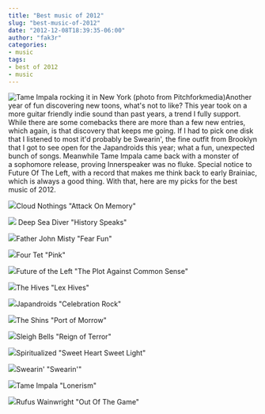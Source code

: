 ```yaml
---
title: "Best music of 2012"
slug: "best-music-of-2012"
date: "2012-12-08T18:39:35-06:00"
author: "fak3r"
categories:
- music
tags:
- best of 2012
- music
---
```


![Tame Impala rocking it in New York (photo from Pitchforkmedia)](https://cdn3.pitchfork.com/news/47431/f25e0a8f.jpg)Another year of fun discovering new toons, what's not to like? This year took on a more guitar friendly indie sound than past years, a trend I fully support. While there are some comebacks there are more than a few new entries, which again, is that discovery that keeps me going. If I had to pick one disk that I listened to most it'd probably be Swearin', the fine outfit from Brooklyn that I got to see open for the Japandroids this year; what a fun, unexpected bunch of songs. Meanwhile Tame Impala came back with a monster of a sophomore release, proving Innerspeaker was no fluke. Special notice to Future Of The Left, with a record that makes me think back to early Brainiac, which is always a good thing. With that, here are my picks for the best music of 2012.<!-- more --> 

![](https://ecx.images-amazon.com/images/I/41m4kcHGSTL._SL500_AA300_.jpg)Cloud Nothings "Attack On Memory"









![](https://images-na.ssl-images-amazon.com/images/I/61dxr3go1CL._SL500_AA280_.jpg) Deep Sea Diver "History Speaks"









![](https://images-na.ssl-images-amazon.com/images/I/61e91iM3T%2BL._SS500_.jpg)Father John Misty "Fear Fun"









![](https://images-na.ssl-images-amazon.com/images/I/61nhZVUGvBL._SL500_AA280_.jpg)Four Tet "Pink"









![](https://images-na.ssl-images-amazon.com/images/I/51KPa8i%2Bn5L._SL500_AA300_.jpg)Future of the Left "The Plot Against Common Sense"









![](https://images-na.ssl-images-amazon.com/images/I/515HQFeDCLL._SL500_AA300_.jpg)The Hives "Lex Hives"









![](https://images-na.ssl-images-amazon.com/images/I/41pAO9oS0gL._SL500_AA300_.jpg)Japandroids "Celebration Rock"










![](https://ecx.images-amazon.com/images/I/61GW-YzRsaL._SL500_AA300_.jpg)The Shins "Port of Morrow"









![](https://images-na.ssl-images-amazon.com/images/I/51QlxWR8z3L._SL500_AA300_.jpg)Sleigh Bells "Reign of Terror"









![](https://images-na.ssl-images-amazon.com/images/I/41pmqG5ZMcL._SL500_AA300_.jpg)Spiritualized "Sweet Heart Sweet Light"









![](https://images-na.ssl-images-amazon.com/images/I/51WhLcoJNFL._SL500_AA280_.jpg)Swearin' "Swearin'"









![](https://images-na.ssl-images-amazon.com/images/I/61VV-54k0lL._SL500_AA300_.jpg)Tame Impala "Lonerism"









![](https://images-na.ssl-images-amazon.com/images/I/61re40uqB8L._SL500_AA300_.jpg)Rufus Wainwright "Out Of The Game"









